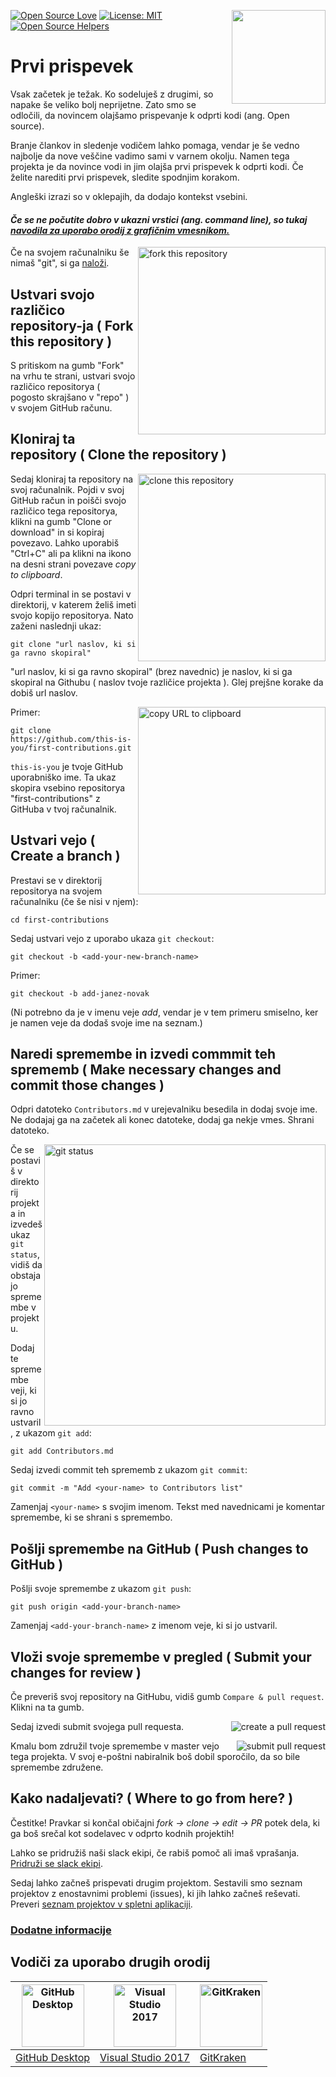 [![Open Source Love](https://badges.frapsoft.com/os/v1/open-source.svg?v=103)](https://github.com/ellerbrock/open-source-badges/)
[<img align="right" width="150" src="https://firstcontributions.github.io/assets/Readme/join-slack-team.png">](https://join.slack.com/t/firstcontributors/shared_invite/zt-1hg51qkgm-Xc7HxhsiPYNN3ofX2_I8FA)
[![License: MIT](https://img.shields.io/badge/License-MIT-green.svg)](https://opensource.org/licenses/MIT)
[![Open Source Helpers](https://www.codetriage.com/roshanjossey/first-contributions/badges/users.svg)](https://www.codetriage.com/roshanjossey/first-contributions)


# Prvi prispevek

Vsak začetek je težak. Ko sodeluješ z drugimi, so napake še veliko bolj neprijetne. Zato smo se odločili, da novincem olajšamo prispevanje k odprti kodi (ang. Open source).

Branje člankov in sledenje vodičem lahko pomaga, vendar je še vedno najbolje da nove veščine vadimo sami v varnem okolju. Namen tega projekta je da novince vodi in jim olajša prvi prispevek k odprti kodi. Če želite narediti prvi prispevek, sledite spodnjim korakom.

Angleški izrazi so v oklepajih, da dodajo kontekst vsebini.

#### *Če se ne počutite dobro v ukazni vrstici (ang. command line), so tukaj [navodila za uporabo orodij z grafičnim vmesnikom.]( #vodiči-za-uporabo-drugih-orodij )*


<img align="right" width="300" src="https://firstcontributions.github.io/assets/Readme/fork.png" alt="fork this repository" />

Če na svojem računalniku še nimaš "git", si ga [naloži]( https://help.github.com/articles/set-up-git/).

## Ustvari svojo različico repository-ja ( Fork this repository )

S pritiskom na gumb "Fork" na vrhu te strani, ustvari svojo različico repositorya ( pogosto skrajšano v "repo" ) v svojem GitHub računu.

## Kloniraj ta repository ( Clone the repository )

<img align="right" width="300" src="https://firstcontributions.github.io/assets/Readme/clone.png" alt="clone this repository" />

Sedaj kloniraj ta repository na svoj računalnik. Pojdi v svoj GitHub račun in poišči svojo različico tega repositorya, klikni na gumb "Clone or download" in si kopiraj povezavo. Lahko uporabiš "Ctrl+C" ali pa klikni na ikono na desni strani povezave *copy to clipboard*.

Odpri terminal in se postavi v direktorij, v katerem želiš imeti svojo kopijo repositorya. Nato zaženi naslednji ukaz:

```
git clone "url naslov, ki si ga ravno skopiral"
```
"url naslov, ki si ga ravno skopiral" (brez navednic) je naslov, ki si ga skopiral na Githubu ( naslov tvoje različice projekta ). Glej prejšne korake da dobiš url naslov.

<img align="right" width="300" src="https://firstcontributions.github.io/assets/Readme/copy-to-clipboard.png" alt="copy URL to clipboard" />

Primer:
```
git clone https://github.com/this-is-you/first-contributions.git
```
`this-is-you` je tvoje GitHub uporabniško ime. Ta ukaz skopira vsebino repositorya "first-contributions" z GitHuba v tvoj računalnik.

## Ustvari vejo ( Create a branch )

Prestavi se v direktorij repositorya na svojem računalniku (če še nisi v njem):

```
cd first-contributions
```
Sedaj ustvari vejo z uporabo ukaza `git checkout`:
```
git checkout -b <add-your-new-branch-name>
```

Primer:
```
git checkout -b add-janez-novak
```
(Ni potrebno da je v imenu veje *add*, vendar je v tem primeru smiselno, ker je namen veje da dodaš svoje ime na seznam.)

## Naredi spremembe in izvedi commmit teh sprememb ( Make necessary changes and commit those changes )

Odpri datoteko `Contributors.md` v urejevalniku besedila in dodaj svoje ime. Ne dodajaj ga na začetek ali konec datoteke, dodaj ga nekje vmes. Shrani datoteko.

<img align="right" width="450" src="https://firstcontributions.github.io/assets/Readme/git-status.png" alt="git status" />

Če se postaviš v direktorij projekta in izvedeš ukaz `git status`, vidiš da obstajajo spremembe v projektu.


Dodaj te spremembe veji, ki si jo ravno ustvaril, z ukazom `git add`:

```
git add Contributors.md
```

Sedaj izvedi commit teh sprememb z ukazom `git commit`:
```
git commit -m "Add <your-name> to Contributors list"
```
Zamenjaj `<your-name>` s svojim imenom. Tekst med navednicami je komentar spremembe, ki se shrani s spremembo.

## Pošlji spremembe na GitHub ( Push changes to GitHub )

Pošlji svoje spremembe z ukazom `git push`:
```
git push origin <add-your-branch-name>
```
Zamenjaj `<add-your-branch-name>` z imenom veje, ki si jo ustvaril.

## Vloži svoje spremembe v pregled ( Submit your changes for review )

Če preveriš svoj repository na GitHubu, vidiš gumb `Compare & pull request`. Klikni na ta gumb.

<img style="float: right;" src="https://firstcontributions.github.io/assets/Readme/compare-and-pull.png" alt="create a pull request" />

Sedaj izvedi submit svojega pull requesta.

<img style="float: right;" src="https://firstcontributions.github.io/assets/Readme/submit-pull-request.png" alt="submit pull request" />

Kmalu bom združil tvoje spremembe v master vejo tega projekta. V svoj e-poštni nabiralnik boš dobil sporočilo, da so bile spremembe združene.

##  Kako nadaljevati? ( Where to go from here? )

Čestitke! Pravkar si končal običajni _fork -> clone -> edit -> PR_ potek dela, ki ga boš srečal kot sodelavec v odprto kodnih projektih!

Lahko se pridružiš naši slack ekipi, če rabiš pomoč ali imaš vprašanja. [Pridruži se slack ekipi](https://join.slack.com/t/firstcontributors/shared_invite/zt-1hg51qkgm-Xc7HxhsiPYNN3ofX2_I8FA).

Sedaj lahko začneš prispevati drugim projektom. Sestavili smo seznam projektov z enostavnimi problemi (issues), ki jih lahko začneš reševati. Preveri [seznam projektov v spletni aplikaciji](https://roshanjossey.github.io/first-contributions/#project-list).

### [Dodatne informacije](../additional-material/translations/Slovenian/additional-material.sl.md)


## Vodiči za uporabo drugih orodij

|<a href="../github-desktop-tutorial.md"><img alt="GitHub Desktop" src="https://desktop.github.com/images/desktop-icon.svg" width="100"></a>|<a href="../github-windows-vs2017-tutorial.md"><img alt="Visual Studio 2017" src="https://upload.wikimedia.org/wikipedia/commons/c/cd/Visual_Studio_2017_Logo.svg" width="100"></a>|<a href="../gitkraken-tutorial.md"><img alt="GitKraken" src="https://firstcontributions.github.io/assets/Readme/gk-icon.png" width="100"></a>|
|---|---|---|
|[GitHub Desktop](../github-desktop-tutorial.md)|[Visual Studio 2017](../github-windows-vs2017-tutorial.md)|[GitKraken](../gitkraken-tutorial.md)|

